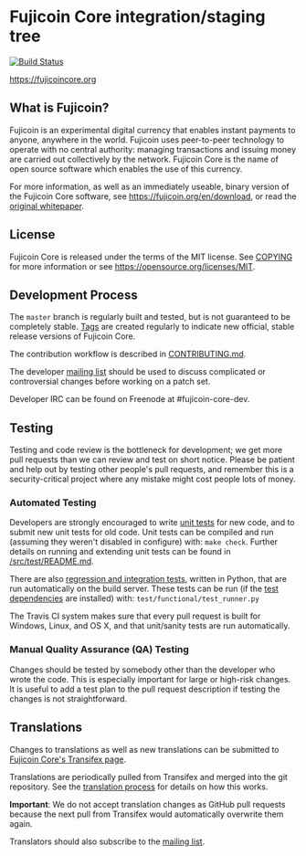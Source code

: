 Fujicoin Core integration/staging tree
=====================================

[![Build Status](https://travis-ci.org/fujicoin/fujicoin.svg?branch=master)](https://travis-ci.org/fujicoin/fujicoin)

https://fujicoincore.org

What is Fujicoin?
----------------

Fujicoin is an experimental digital currency that enables instant payments to
anyone, anywhere in the world. Fujicoin uses peer-to-peer technology to operate
with no central authority: managing transactions and issuing money are carried
out collectively by the network. Fujicoin Core is the name of open source
software which enables the use of this currency.

For more information, as well as an immediately useable, binary version of
the Fujicoin Core software, see https://fujicoin.org/en/download, or read the
[original whitepaper](https://fujicoincore.org/fujicoin.pdf).

License
-------

Fujicoin Core is released under the terms of the MIT license. See [COPYING](COPYING) for more
information or see https://opensource.org/licenses/MIT.

Development Process
-------------------

The `master` branch is regularly built and tested, but is not guaranteed to be
completely stable. [Tags](https://github.com/fujicoin/fujicoin/tags) are created
regularly to indicate new official, stable release versions of Fujicoin Core.

The contribution workflow is described in [CONTRIBUTING.md](CONTRIBUTING.md).

The developer [mailing list](https://lists.linuxfoundation.org/mailman/listinfo/fujicoin-dev)
should be used to discuss complicated or controversial changes before working
on a patch set.

Developer IRC can be found on Freenode at #fujicoin-core-dev.

Testing
-------

Testing and code review is the bottleneck for development; we get more pull
requests than we can review and test on short notice. Please be patient and help out by testing
other people's pull requests, and remember this is a security-critical project where any mistake might cost people
lots of money.

### Automated Testing

Developers are strongly encouraged to write [unit tests](src/test/README.md) for new code, and to
submit new unit tests for old code. Unit tests can be compiled and run
(assuming they weren't disabled in configure) with: `make check`. Further details on running
and extending unit tests can be found in [/src/test/README.md](/src/test/README.md).

There are also [regression and integration tests](/test), written
in Python, that are run automatically on the build server.
These tests can be run (if the [test dependencies](/test) are installed) with: `test/functional/test_runner.py`

The Travis CI system makes sure that every pull request is built for Windows, Linux, and OS X, and that unit/sanity tests are run automatically.

### Manual Quality Assurance (QA) Testing

Changes should be tested by somebody other than the developer who wrote the
code. This is especially important for large or high-risk changes. It is useful
to add a test plan to the pull request description if testing the changes is
not straightforward.

Translations
------------

Changes to translations as well as new translations can be submitted to
[Fujicoin Core's Transifex page](https://www.transifex.com/projects/p/fujicoin/).

Translations are periodically pulled from Transifex and merged into the git repository. See the
[translation process](doc/translation_process.md) for details on how this works.

**Important**: We do not accept translation changes as GitHub pull requests because the next
pull from Transifex would automatically overwrite them again.

Translators should also subscribe to the [mailing list](https://groups.google.com/forum/#!forum/fujicoin-translators).
